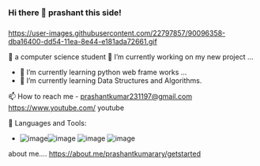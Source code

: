 ### Hi there 👋 prashant this side!
###
https://user-images.githubusercontent.com/22797857/90096358-dba16400-dd54-11ea-8e44-e181ada72661.gif


🤔  a computer science student
 🔭 I’m currently working on my new project ...
- 🌱 I’m currently learning python web frame works ...
- 🌱 I’m currently learning Data Structures and Algorithms.

📫 How to reach me  - prashantkumar231197@gmail.com
https://www.youtube.com/
youtube  

🚀 Languages and Tools:

-  ![image](https://user-images.githubusercontent.com/62371396/120641396-2da4a900-c491-11eb-815c-8d6fecde517e.png)![image](https://user-images.githubusercontent.com/62371396/120641566-5e84de00-c491-11eb-8715-c6b4f0f4f567.png ) ![image](https://user-images.githubusercontent.com/62371396/120641600-6b093680-c491-11eb-9abb-b020ab45b219.png) ![image](https://user-images.githubusercontent.com/62371396/120642409-75780000-c492-11eb-8000-25259e4e4d28.png)


about me....
https://about.me/prashantkumarary/getstarted








<!--
**prashant231197/prashant231197** is a ✨ _special_ ✨ repository because its `README.md` (this file) appears on your GitHub profile.

Here are some ideas to get you started:

- 🔭 I’m currently working on my new project ...
- 🌱 I’m currently learning python web frame works ...
- 👯 I’m looking to collaborate on ...
- 🤔 I’m looking for help with ...
- 💬 Ask me about ...
- 📫 How to reach me: ...
- 😄 Pronouns: ...
- ⚡ Fun fact: ...

  Languages and Tools

Python JavaScript PHP
HTML5 CSS Bootstrap WordPress
Django Django REST Framework Flask Laravel
MySQL PostgreSQL
Heroku Digital Ocean
Git GitHub Linux Visual Studio Code Postman Photoshop
-->
